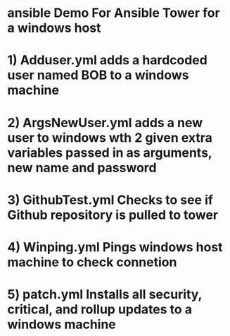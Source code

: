 # ansible Demo For Ansible Tower for a windows host
# 1) Adduser.yml adds a hardcoded user named BOB to a windows machine
# 2) ArgsNewUser.yml adds a new user to windows wth 2 given extra variables passed in as arguments, new name and password
# 3) GithubTest.yml Checks to see if Github repository is pulled to tower
# 4) Winping.yml Pings windows host machine to check connetion 
# 5) patch.yml Installs all security, critical, and rollup updates to a windows machine 

